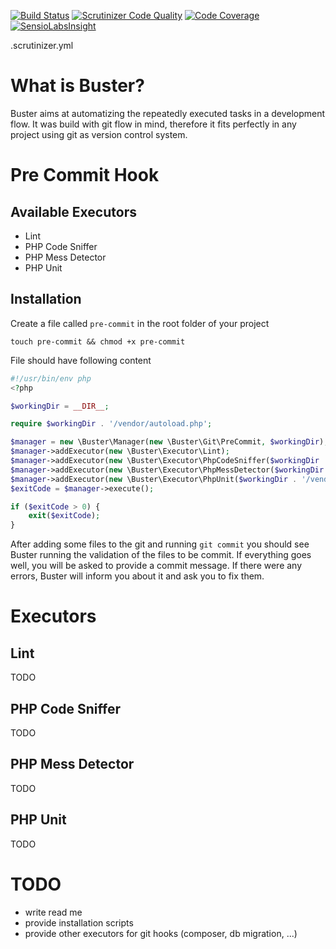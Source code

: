 [![Build Status](https://travis-ci.org/theDisco/Buster.svg?branch=master)](https://travis-ci.org/theDisco/Buster)
[![Scrutinizer Code Quality](https://scrutinizer-ci.com/g/theDisco/Buster/badges/quality-score.png?b=master)](https://scrutinizer-ci.com/g/theDisco/Buster/?branch=master)
[![Code Coverage](https://scrutinizer-ci.com/g/theDisco/Buster/badges/coverage.png?b=master)](https://scrutinizer-ci.com/g/theDisco/Buster/?branch=master)
[![SensioLabsInsight](https://insight.sensiolabs.com/projects/0225fa62-a96b-454e-a923-7df5ebaf5485/mini.png)](https://insight.sensiolabs.com/projects/0225fa62-a96b-454e-a923-7df5ebaf5485)

.scrutinizer.yml

What is Buster?
===============

Buster aims at automatizing the repeatedly executed tasks in a development flow.
It was build with git flow in mind, therefore it fits perfectly in any project using
git as version control system.

Pre Commit Hook
===============

Available Executors
-------------------

* Lint
* PHP Code Sniffer
* PHP Mess Detector
* PHP Unit

Installation
------------

Create a file called `pre-commit` in the root folder of your project

```
touch pre-commit && chmod +x pre-commit
```

File should have following content

```php
#!/usr/bin/env php
<?php

$workingDir = __DIR__;

require $workingDir . '/vendor/autoload.php';

$manager = new \Buster\Manager(new \Buster\Git\PreCommit, $workingDir);
$manager->addExecutor(new \Buster\Executor\Lint);
$manager->addExecutor(new \Buster\Executor\PhpCodeSniffer($workingDir . '/vendor/bin/phpcs'));
$manager->addExecutor(new \Buster\Executor\PhpMessDetector($workingDir . '/vendor/bin/phpmd'));
$manager->addExecutor(new \Buster\Executor\PhpUnit($workingDir . '/vendor/bin/phpunit'));
$exitCode = $manager->execute();

if ($exitCode > 0) {
    exit($exitCode);
}
```

After adding some files to the git and running `git commit` you should see Buster running
the validation of the files to be commit. If everything goes well, you will be asked to
provide a commit message. If there were any errors, Buster will inform you about it and
ask you to fix them.

Executors
=========

Lint
----

TODO

PHP Code Sniffer
----------------

TODO

PHP Mess Detector
-----------------

TODO

PHP Unit
--------

TODO

TODO
====

* write read me
* provide installation scripts
* provide other executors for git hooks (composer, db migration, ...)
